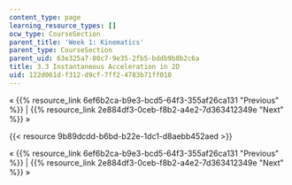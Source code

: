 ```yaml
---
content_type: page
learning_resource_types: []
ocw_type: CourseSection
parent_title: 'Week 1: Kinematics'
parent_type: CourseSection
parent_uid: 63e325a7-80c7-9e35-2fb5-bddb9b8b2c6a
title: 3.3 Instantaneous Acceleration in 2D
uid: 122d061d-f312-d9cf-7ff2-4783b71ff010
---
```


« {{% resource_link 6ef6b2ca-b9e3-bcd5-64f3-355af26ca131 "Previous" %}} | {{% resource_link 2e884df3-0ceb-f8b2-a4e2-7d363412349e "Next" %}} »

{{< resource 9b89dcdd-b6bd-b22e-1dc1-d8aebb452aed >}}

« {{% resource_link 6ef6b2ca-b9e3-bcd5-64f3-355af26ca131 "Previous" %}} | {{% resource_link 2e884df3-0ceb-f8b2-a4e2-7d363412349e "Next" %}} »